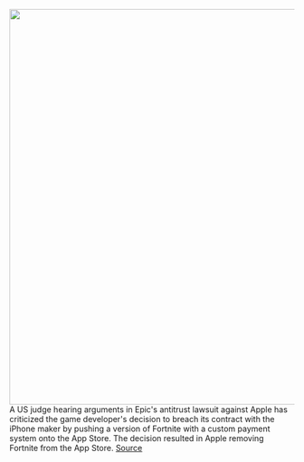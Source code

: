 <img src='https://cdn.vox-cdn.com/thumbor/ymVMrsNX1Z9azlvW0FU-137W62k=/0x0:2040x1360/1200x800/filters:focal(857x517:1183x843)/cdn.vox-cdn.com/uploads/chorus_image/image/67550874/vpavic_180607_2652_0089.0.jpg' width='700px' /><br/>
A US judge hearing arguments in Epic's antitrust lawsuit against Apple has criticized the game developer's decision to breach its contract with the iPhone maker by pushing a version of Fortnite with a custom payment system onto the App Store. The decision resulted in Apple removing Fortnite from the App Store.
<a href='https://www.theverge.com/2020/9/29/21493096/epic-apple-antitrust-lawsuit-fortnite-app-store-court-hearing'> Source <a/>